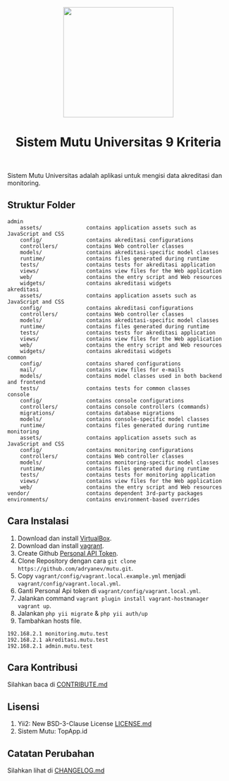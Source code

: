 <p align="center">
 <a href="https://topapp.id" target="_blank">
        <img src="https://topapp.id/admin/images/profil/logo.png" height="250px">
    </a>
    <h1 align="center">Sistem Mutu Universitas 9 Kriteria</h1>
    <br/>
</p>
   


Sistem Mutu Universitas adalah aplikasi untuk mengisi data akreditasi dan monitoring.

Struktur Folder
-------------------

```
admin
    assets/              contains application assets such as JavaScript and CSS
    config/              contains akreditasi configurations
    controllers/         contains Web controller classes
    models/              contains akreditasi-specific model classes
    runtime/             contains files generated during runtime
    tests/               contains tests for akreditasi application
    views/               contains view files for the Web application
    web/                 contains the entry script and Web resources
    widgets/             contains akreditasi widgets
akreditasi
    assets/              contains application assets such as JavaScript and CSS
    config/              contains akreditasi configurations
    controllers/         contains Web controller classes
    models/              contains akreditasi-specific model classes
    runtime/             contains files generated during runtime
    tests/               contains tests for akreditasi application
    views/               contains view files for the Web application
    web/                 contains the entry script and Web resources
    widgets/             contains akreditasi widgets
common
    config/              contains shared configurations
    mail/                contains view files for e-mails
    models/              contains model classes used in both backend and frontend
    tests/               contains tests for common classes    
console
    config/              contains console configurations
    controllers/         contains console controllers (commands)
    migrations/          contains database migrations
    models/              contains console-specific model classes
    runtime/             contains files generated during runtime
monitoring
    assets/              contains application assets such as JavaScript and CSS
    config/              contains monitoring configurations
    controllers/         contains Web controller classes
    models/              contains monitoring-specific model classes
    runtime/             contains files generated during runtime
    tests/               contains tests for monitoring application    
    views/               contains view files for the Web application
    web/                 contains the entry script and Web resources
vendor/                  contains dependent 3rd-party packages
environments/            contains environment-based overrides
```

## Cara Instalasi
1. Download dan install [VirtualBox](https://www.virtualbox.org/wiki/Downloads).
2. Download dan install [vagrant](https://www.vagrantup.com/).
3. Create Github [Personal API Token](https://github.com/blog/1509-personal-api-tokens).
4. Clone Repository dengan cara `git clone https://github.com/adryanev/mutu.git`.
5. Copy `vagrant/config/vagrant.local.example.yml` menjadi `vagrant/config/vagrant.local.yml`.
6. Ganti Personal Api token di `vagrant/config/vagrant.local.yml`.
7. Jalankan command `vagrant plugin install vagrant-hostmanager` `vagrant up`.
8. Jalankan `php yii migrate` & `php yii auth/up`
9. Tambahkan hosts file. 
```
192.168.2.1 monitoring.mutu.test
192.168.2.1 akreditasi.mutu.test
192.168.2.1 admin.mutu.test
```
## Cara Kontribusi
Silahkan baca di [CONTRIBUTE.md](CONTRIBUTE.md)

## Lisensi
1. Yii2: New BSD-3-Clause License [LICENSE.md](LICENSE.md)
2. Sistem Mutu: TopApp.id

## Catatan Perubahan
Silahkan lihat di [CHANGELOG.md](CHANGELOG.md)